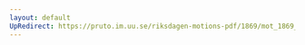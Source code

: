 ```yaml
---
layout: default
UpRedirect: https://pruto.im.uu.se/riksdagen-motions-pdf/1869/mot_1869__ak__114/mot_1869__ak__114-003.pdf
---
```

